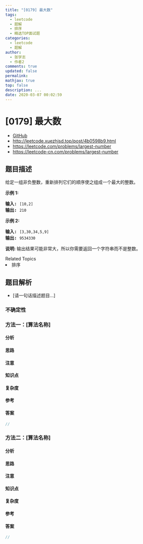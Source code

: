 ```yaml
---
title: "[0179] 最大数"
tags:
  - leetcode
  - 题解
  - 排序
  - 精选TOP面试题
categories:
  - leetcode
  - 题解
author:
  - 张学志
  - 作者2
comments: true
updated: false
permalink:
mathjax: true
top: false
description: ...
date: 2020-03-07 00:02:59
---
```



# [0179] 最大数
* [GitHub](https://github.com/algoboy101/LeetCodeCrowdsource/tree/master/_posts/QA/%5B0179%5D%20%E6%9C%80%E5%A4%A7%E6%95%B0.md)
* http://leetcode.xuezhisd.top/post/4b0598b9.html
* https://leetcode.com/problems/largest-number
* https://leetcode-cn.com/problems/largest-number


## 题目描述

<p>给定一组非负整数，重新排列它们的顺序使之组成一个最大的整数。</p>

<p><strong>示例 1:</strong></p>

<pre><strong>输入:</strong> <code>[10,2]</code>
<strong>输出:</strong> <code>210</code></pre>

<p><strong>示例&nbsp;2:</strong></p>

<pre><strong>输入:</strong> <code>[3,30,34,5,9]</code>
<strong>输出:</strong> <code>9534330</code></pre>

<p><strong>说明: </strong>输出结果可能非常大，所以你需要返回一个字符串而不是整数。</p>
<div><div>Related Topics</div><div><li>排序</li></div></div>


## 题目解析
* [请一句话描述题目...]

### 不确定性


### 方法一：[算法名称]

#### 分析

#### 思路

#### 注意

#### 知识点

#### 复杂度

#### 参考

#### 答案

```cpp
//
```


### 方法二：[算法名称]

#### 分析

#### 思路

#### 注意

#### 知识点

#### 复杂度

#### 参考

#### 答案

```cpp
//
```


